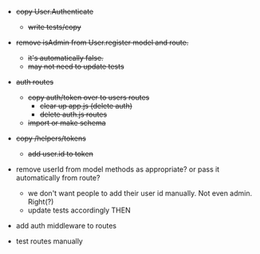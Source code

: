 

- ~~copy User.Authenticate~~
    - ~~write tests/copy~~
- ~~remove isAdmin from User.register model and route.~~
    - ~~it's automatically false.~~
    - ~~may not need to update tests~~
- ~~auth routes~~
    - ~~copy auth/token over to users routes~~
        - ~~clear up app.js (delete auth)~~
        - ~~delete auth.js routes~~
    - ~~import or make schema~~
- ~~copy /helpers/tokens~~
    - ~~add user.id to token~~


- remove userId from model methods as appropriate? or pass it automatically from route?
    - we don't want people to add their user id manually. Not even admin. Right(?)
    - update tests accordingly
THEN
- add auth middleware to routes
- test routes manually
